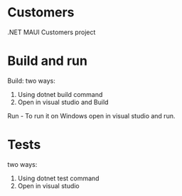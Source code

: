 # Customers
.NET MAUI Customers project

# Build and run
Build: two ways:
1. Using dotnet build command
2. Open in visual studio and Build

Run - To run it on Windows open in visual studio and run.

# Tests
two ways:
1. Using dotnet test command
2. Open in visual studio